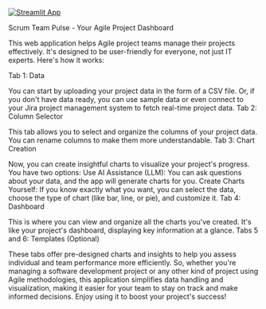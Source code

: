 [![Streamlit App](https://static.streamlit.io/badges/streamlit_badge_black_white.svg)](https://teampulse.streamlit.app/)






Scrum Team Pulse - Your Agile Project Dashboard

This web application helps Agile project teams manage their projects effectively. It's designed to be user-friendly for everyone, not just IT experts. Here's how it works:

Tab 1: Data

You can start by uploading your project data in the form of a CSV file.
Or, if you don't have data ready, you can use sample data or even connect to your Jira project management system to fetch real-time project data.
Tab 2: Column Selector

This tab allows you to select and organize the columns of your project data. You can rename columns to make them more understandable.
Tab 3: Chart Creation

Now, you can create insightful charts to visualize your project's progress. You have two options:
Use AI Assistance (LLM): You can ask questions about your data, and the app will generate charts for you.
Create Charts Yourself: If you know exactly what you want, you can select the data, choose the type of chart (like bar, line, or pie), and customize it.
Tab 4: Dashboard

This is where you can view and organize all the charts you've created. It's like your project's dashboard, displaying key information at a glance.
Tabs 5 and 6: Templates (Optional)

These tabs offer pre-designed charts and insights to help you assess individual and team performance more efficiently.
So, whether you're managing a software development project or any other kind of project using Agile methodologies, this application simplifies data handling and visualization, making it easier for your team to stay on track and make informed decisions. Enjoy using it to boost your project's success!
